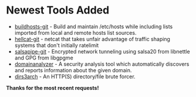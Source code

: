 # Newest Tools Added #

* [buildhosts-git](https://github.com/prurigro/buildhosts) - Build and maintain /etc/hosts while including lists imported from local and remote hosts list sources.
* [hellcat-git](https://github.com/matildah/hellcat) - netcat that takes unfair advantage of traffic shaping systems that don't initially ratelimit
* [salsapipe-git](https://github.com/0xcaca0/salsapipe) - Encrypted network tunneling using salsa20 from libnettle and GPG from libgpgme
* [domainanalyzer](http://sourceforge.net/projects/domainanalyzer/) - A security analysis tool which automatically discovers and reports information about the given domain.
* [dirs3arch](https://github.com/maurosoria/dirs3arch) - An HTTP(S) directory/file brute forcer.

**Thanks for the most recent requests!**
